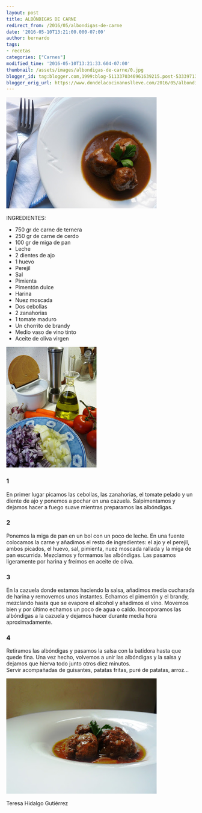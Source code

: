 ```yaml
---
layout: post
title: ALBÓNDIGAS DE CARNE
redirect_from: /2016/05/albondigas-de-carne
date: '2016-05-10T13:21:00.000-07:00'
author: bernardo
tags:
- recetas
categories: ["Carnes"]
modified_time: '2016-05-10T13:21:33.604-07:00'
thumbnail: /assets/images/albondigas-de-carne/0.jpg
blogger_id: tag:blogger.com,1999:blog-5113370346961639215.post-5333971380660128666
blogger_orig_url: https://www.dondelacocinanoslleve.com/2016/05/albondigas-de-carne.html
---
```


![](/assets/images/albondigas-de-carne/0.jpg)

  
INGREDIENTES:
* 750 gr de carne de ternera
* 250 gr de carne de cerdo
* 100 gr de miga de pan
* Leche
* 2 dientes de ajo
* 1 huevo
* Perejil
* Sal
* Pimienta
* Pimentón dulce
* Harina
* Nuez moscada
* Dos cebollas
* 2 zanahorias
* 1 tomate maduro
* Un chorrito de brandy
* Medio vaso de vino tinto
* Aceite de oliva virgen  

![](/assets/images/albondigas-de-carne/1.jpg)

  

### 1

En primer lugar picamos las cebollas, las zanahorias, el tomate pelado y un diente de ajo y ponemos a pochar en una cazuela. Salpimentamos y dejamos hacer a fuego suave mientras preparamos las albóndigas.  

### 2

Ponemos la miga de pan en un bol con un poco de leche. En una fuente colocamos la carne y añadimos el resto de ingredientes: el ajo y el perejil, ambos picados, el huevo, sal, pimienta, nuez moscada rallada y la miga de pan escurrida. Mezclamos y formamos las albóndigas. Las pasamos ligeramente por harina y freímos en aceite de oliva.  

### 3

En la cazuela donde estamos haciendo la salsa, añadimos media cucharada de harina y removemos unos instantes. Echamos el pimentón y el brandy, mezclando hasta que se evapore el alcohol y añadimos el vino. Movemos bien y por último echamos un poco de agua o caldo. Incorporamos las albóndigas a la cazuela y dejamos hacer durante media hora aproximadamente.  

### 4

Retiramos las albóndigas y pasamos la salsa con la batidora hasta que quede fina. Una vez hecho, volvemos a unir las albóndigas y la salsa y dejamos que hierva todo junto otros diez minutos.  
Servir acompañadas de guisantes, patatas fritas, puré de patatas, arroz…  

![](/assets/images/albondigas-de-carne/2.jpg)

  
Teresa Hidalgo Gutiérrez
